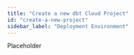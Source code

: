 ```yaml
---
title: "Create a new dbt Cloud Project"
id: "create-a-new-project"
sidebar_label: "Deployment Environment"
---
```


Placeholder 
